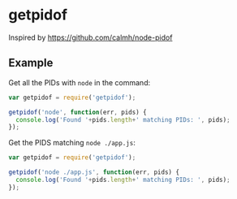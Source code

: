# getpidof

Inspired by https://github.com/calmh/node-pidof

## Example

Get all the PIDs with `node` in the command:
```js
var getpidof = require('getpidof');

getpidof('node', function(err, pids) {
  console.log('Found '+pids.length+' matching PIDs: ', pids);
});

```

Get the PIDS matching `node ./app.js`:
```js
var getpidof = require('getpidof');

getpidof('node ./app.js', function(err, pids) {
  console.log('Found '+pids.length+' matching PIDs: ', pids);
});

```
